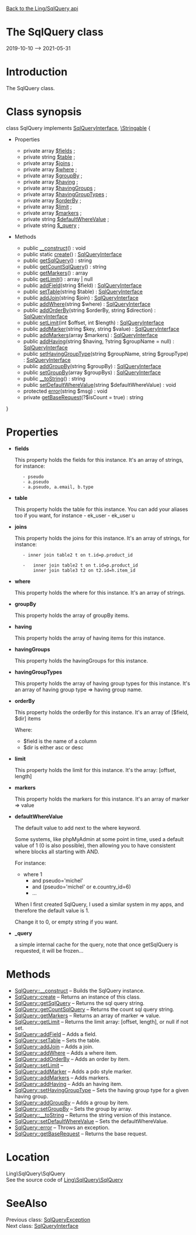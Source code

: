 [Back to the Ling/SqlQuery api](https://github.com/lingtalfi/SqlQuery/blob/master/doc/api/Ling/SqlQuery.md)



The SqlQuery class
================
2019-10-10 --> 2021-05-31






Introduction
============

The SqlQuery class.



Class synopsis
==============


class <span class="pl-k">SqlQuery</span> implements [SqlQueryInterface](https://github.com/lingtalfi/SqlQuery/blob/master/doc/api/Ling/SqlQuery/SqlQueryInterface.md), [\Stringable](https://wiki.php.net/rfc/stringable) {

- Properties
    - private array [$fields](#property-fields) ;
    - private string [$table](#property-table) ;
    - private array [$joins](#property-joins) ;
    - private array [$where](#property-where) ;
    - private array [$groupBy](#property-groupBy) ;
    - private array [$having](#property-having) ;
    - private array [$havingGroups](#property-havingGroups) ;
    - private array [$havingGroupTypes](#property-havingGroupTypes) ;
    - private array [$orderBy](#property-orderBy) ;
    - private array [$limit](#property-limit) ;
    - private array [$markers](#property-markers) ;
    - private string [$defaultWhereValue](#property-defaultWhereValue) ;
    - private string [$_query](#property-_query) ;

- Methods
    - public [__construct](https://github.com/lingtalfi/SqlQuery/blob/master/doc/api/Ling/SqlQuery/SqlQuery/__construct.md)() : void
    - public static [create](https://github.com/lingtalfi/SqlQuery/blob/master/doc/api/Ling/SqlQuery/SqlQuery/create.md)() : [SqlQueryInterface](https://github.com/lingtalfi/SqlQuery/blob/master/doc/api/Ling/SqlQuery/SqlQueryInterface.md)
    - public [getSqlQuery](https://github.com/lingtalfi/SqlQuery/blob/master/doc/api/Ling/SqlQuery/SqlQuery/getSqlQuery.md)() : string
    - public [getCountSqlQuery](https://github.com/lingtalfi/SqlQuery/blob/master/doc/api/Ling/SqlQuery/SqlQuery/getCountSqlQuery.md)() : string
    - public [getMarkers](https://github.com/lingtalfi/SqlQuery/blob/master/doc/api/Ling/SqlQuery/SqlQuery/getMarkers.md)() : array
    - public [getLimit](https://github.com/lingtalfi/SqlQuery/blob/master/doc/api/Ling/SqlQuery/SqlQuery/getLimit.md)() : array | null
    - public [addField](https://github.com/lingtalfi/SqlQuery/blob/master/doc/api/Ling/SqlQuery/SqlQuery/addField.md)(string $field) : [SqlQueryInterface](https://github.com/lingtalfi/SqlQuery/blob/master/doc/api/Ling/SqlQuery/SqlQueryInterface.md)
    - public [setTable](https://github.com/lingtalfi/SqlQuery/blob/master/doc/api/Ling/SqlQuery/SqlQuery/setTable.md)(string $table) : [SqlQueryInterface](https://github.com/lingtalfi/SqlQuery/blob/master/doc/api/Ling/SqlQuery/SqlQueryInterface.md)
    - public [addJoin](https://github.com/lingtalfi/SqlQuery/blob/master/doc/api/Ling/SqlQuery/SqlQuery/addJoin.md)(string $join) : [SqlQueryInterface](https://github.com/lingtalfi/SqlQuery/blob/master/doc/api/Ling/SqlQuery/SqlQueryInterface.md)
    - public [addWhere](https://github.com/lingtalfi/SqlQuery/blob/master/doc/api/Ling/SqlQuery/SqlQuery/addWhere.md)(string $where) : [SqlQueryInterface](https://github.com/lingtalfi/SqlQuery/blob/master/doc/api/Ling/SqlQuery/SqlQueryInterface.md)
    - public [addOrderBy](https://github.com/lingtalfi/SqlQuery/blob/master/doc/api/Ling/SqlQuery/SqlQuery/addOrderBy.md)(string $orderBy, string $direction) : [SqlQueryInterface](https://github.com/lingtalfi/SqlQuery/blob/master/doc/api/Ling/SqlQuery/SqlQueryInterface.md)
    - public [setLimit](https://github.com/lingtalfi/SqlQuery/blob/master/doc/api/Ling/SqlQuery/SqlQuery/setLimit.md)(int $offset, int $length) : [SqlQueryInterface](https://github.com/lingtalfi/SqlQuery/blob/master/doc/api/Ling/SqlQuery/SqlQueryInterface.md)
    - public [addMarker](https://github.com/lingtalfi/SqlQuery/blob/master/doc/api/Ling/SqlQuery/SqlQuery/addMarker.md)(string $key, string $value) : [SqlQueryInterface](https://github.com/lingtalfi/SqlQuery/blob/master/doc/api/Ling/SqlQuery/SqlQueryInterface.md)
    - public [addMarkers](https://github.com/lingtalfi/SqlQuery/blob/master/doc/api/Ling/SqlQuery/SqlQuery/addMarkers.md)(array $markers) : [SqlQueryInterface](https://github.com/lingtalfi/SqlQuery/blob/master/doc/api/Ling/SqlQuery/SqlQueryInterface.md)
    - public [addHaving](https://github.com/lingtalfi/SqlQuery/blob/master/doc/api/Ling/SqlQuery/SqlQuery/addHaving.md)(string $having, ?string $groupName = null) : [SqlQueryInterface](https://github.com/lingtalfi/SqlQuery/blob/master/doc/api/Ling/SqlQuery/SqlQueryInterface.md)
    - public [setHavingGroupType](https://github.com/lingtalfi/SqlQuery/blob/master/doc/api/Ling/SqlQuery/SqlQuery/setHavingGroupType.md)(string $groupName, string $groupType) : [SqlQueryInterface](https://github.com/lingtalfi/SqlQuery/blob/master/doc/api/Ling/SqlQuery/SqlQueryInterface.md)
    - public [addGroupBy](https://github.com/lingtalfi/SqlQuery/blob/master/doc/api/Ling/SqlQuery/SqlQuery/addGroupBy.md)(string $groupBy) : [SqlQueryInterface](https://github.com/lingtalfi/SqlQuery/blob/master/doc/api/Ling/SqlQuery/SqlQueryInterface.md)
    - public [setGroupBy](https://github.com/lingtalfi/SqlQuery/blob/master/doc/api/Ling/SqlQuery/SqlQuery/setGroupBy.md)(array $groupBys) : [SqlQueryInterface](https://github.com/lingtalfi/SqlQuery/blob/master/doc/api/Ling/SqlQuery/SqlQueryInterface.md)
    - public [__toString](https://github.com/lingtalfi/SqlQuery/blob/master/doc/api/Ling/SqlQuery/SqlQuery/__toString.md)() : string
    - public [setDefaultWhereValue](https://github.com/lingtalfi/SqlQuery/blob/master/doc/api/Ling/SqlQuery/SqlQuery/setDefaultWhereValue.md)(string $defaultWhereValue) : void
    - protected [error](https://github.com/lingtalfi/SqlQuery/blob/master/doc/api/Ling/SqlQuery/SqlQuery/error.md)(string $msg) : void
    - private [getBaseRequest](https://github.com/lingtalfi/SqlQuery/blob/master/doc/api/Ling/SqlQuery/SqlQuery/getBaseRequest.md)(?$isCount = true) : string

}




Properties
=============

- <span id="property-fields"><b>fields</b></span>

    This property holds the fields for this instance.
    It's an array of strings, for instance:
    
         - pseudo
         - a.pseudo
         - a.pseudo, a.email, b.type
    
    

- <span id="property-table"><b>table</b></span>

    This property holds the table for this instance.
    You can add your aliases too if you want, for instance
         - ek_user
         - ek_user u
    
    

- <span id="property-joins"><b>joins</b></span>

    This property holds the joins for this instance.
    It's an array of strings, for instance:
    
         - inner join table2 t on t.id=p.product_id
    
         -   inner join table2 t on t.id=p.product_id
             inner join table3 t2 on t2.id=h.item_id
    
    

- <span id="property-where"><b>where</b></span>

    This property holds the where for this instance.
    It's an array of strings.
    
    

- <span id="property-groupBy"><b>groupBy</b></span>

    This property holds the array of groupBy items.
    
    

- <span id="property-having"><b>having</b></span>

    This property holds the array of having items for this instance.
    
    

- <span id="property-havingGroups"><b>havingGroups</b></span>

    This property holds the havingGroups for this instance.
    
    

- <span id="property-havingGroupTypes"><b>havingGroupTypes</b></span>

    This property holds the array of having group types for this instance.
    It's an array of having group type => having group name.
    
    

- <span id="property-orderBy"><b>orderBy</b></span>

    This property holds the orderBy for this instance.
    It's an array of [$field, $dir] items
    
    Where:
     - $field is the name of a column
     - $dir is either asc or desc
    
    

- <span id="property-limit"><b>limit</b></span>

    This property holds the limit for this instance.
    It's the array: [offset, length]
    
    

- <span id="property-markers"><b>markers</b></span>

    This property holds the markers for this instance.
    It's an array of marker => value
    
    

- <span id="property-defaultWhereValue"><b>defaultWhereValue</b></span>

    The default value to add next to the where keyword.
    
    Some systems, like phpMyAdmin at some point in time, used a default value of 1 (0 is also possible),
    then allowing you to have consistent where blocks all starting with AND.
    
    For instance:
    
    - where 1
         - and pseudo='michel'
         - and (pseudo='michel' or e.country_id=6)
         - ...
    
    
    When I first created SqlQuery, I used a similar system in my apps, and therefore the default value is 1.
    
    Change it to 0, or empty string if you want.
    
    

- <span id="property-_query"><b>_query</b></span>

    a simple internal cache for the query,
    note that once getSqlQuery is requested,
    it will be frozen...
    
    



Methods
==============

- [SqlQuery::__construct](https://github.com/lingtalfi/SqlQuery/blob/master/doc/api/Ling/SqlQuery/SqlQuery/__construct.md) &ndash; Builds the SqlQuery instance.
- [SqlQuery::create](https://github.com/lingtalfi/SqlQuery/blob/master/doc/api/Ling/SqlQuery/SqlQuery/create.md) &ndash; Returns an instance of this class.
- [SqlQuery::getSqlQuery](https://github.com/lingtalfi/SqlQuery/blob/master/doc/api/Ling/SqlQuery/SqlQuery/getSqlQuery.md) &ndash; Returns the sql query string.
- [SqlQuery::getCountSqlQuery](https://github.com/lingtalfi/SqlQuery/blob/master/doc/api/Ling/SqlQuery/SqlQuery/getCountSqlQuery.md) &ndash; Returns the count sql query string.
- [SqlQuery::getMarkers](https://github.com/lingtalfi/SqlQuery/blob/master/doc/api/Ling/SqlQuery/SqlQuery/getMarkers.md) &ndash; Returns an array of marker => value.
- [SqlQuery::getLimit](https://github.com/lingtalfi/SqlQuery/blob/master/doc/api/Ling/SqlQuery/SqlQuery/getLimit.md) &ndash; Returns the limit array: [offset, length], or null if not set.
- [SqlQuery::addField](https://github.com/lingtalfi/SqlQuery/blob/master/doc/api/Ling/SqlQuery/SqlQuery/addField.md) &ndash; Adds a field.
- [SqlQuery::setTable](https://github.com/lingtalfi/SqlQuery/blob/master/doc/api/Ling/SqlQuery/SqlQuery/setTable.md) &ndash; Sets the table.
- [SqlQuery::addJoin](https://github.com/lingtalfi/SqlQuery/blob/master/doc/api/Ling/SqlQuery/SqlQuery/addJoin.md) &ndash; Adds a join.
- [SqlQuery::addWhere](https://github.com/lingtalfi/SqlQuery/blob/master/doc/api/Ling/SqlQuery/SqlQuery/addWhere.md) &ndash; Adds a where item.
- [SqlQuery::addOrderBy](https://github.com/lingtalfi/SqlQuery/blob/master/doc/api/Ling/SqlQuery/SqlQuery/addOrderBy.md) &ndash; Adds an order by item.
- [SqlQuery::setLimit](https://github.com/lingtalfi/SqlQuery/blob/master/doc/api/Ling/SqlQuery/SqlQuery/setLimit.md) &ndash; 
- [SqlQuery::addMarker](https://github.com/lingtalfi/SqlQuery/blob/master/doc/api/Ling/SqlQuery/SqlQuery/addMarker.md) &ndash; Adds a pdo style marker.
- [SqlQuery::addMarkers](https://github.com/lingtalfi/SqlQuery/blob/master/doc/api/Ling/SqlQuery/SqlQuery/addMarkers.md) &ndash; Adds markers.
- [SqlQuery::addHaving](https://github.com/lingtalfi/SqlQuery/blob/master/doc/api/Ling/SqlQuery/SqlQuery/addHaving.md) &ndash; Adds an having item.
- [SqlQuery::setHavingGroupType](https://github.com/lingtalfi/SqlQuery/blob/master/doc/api/Ling/SqlQuery/SqlQuery/setHavingGroupType.md) &ndash; Sets the having group type for a given having group.
- [SqlQuery::addGroupBy](https://github.com/lingtalfi/SqlQuery/blob/master/doc/api/Ling/SqlQuery/SqlQuery/addGroupBy.md) &ndash; Adds a group by item.
- [SqlQuery::setGroupBy](https://github.com/lingtalfi/SqlQuery/blob/master/doc/api/Ling/SqlQuery/SqlQuery/setGroupBy.md) &ndash; Sets the group by array.
- [SqlQuery::__toString](https://github.com/lingtalfi/SqlQuery/blob/master/doc/api/Ling/SqlQuery/SqlQuery/__toString.md) &ndash; Returns the string version of this instance.
- [SqlQuery::setDefaultWhereValue](https://github.com/lingtalfi/SqlQuery/blob/master/doc/api/Ling/SqlQuery/SqlQuery/setDefaultWhereValue.md) &ndash; Sets the defaultWhereValue.
- [SqlQuery::error](https://github.com/lingtalfi/SqlQuery/blob/master/doc/api/Ling/SqlQuery/SqlQuery/error.md) &ndash; Throws an exception.
- [SqlQuery::getBaseRequest](https://github.com/lingtalfi/SqlQuery/blob/master/doc/api/Ling/SqlQuery/SqlQuery/getBaseRequest.md) &ndash; Returns the base request.





Location
=============
Ling\SqlQuery\SqlQuery<br>
See the source code of [Ling\SqlQuery\SqlQuery](https://github.com/lingtalfi/SqlQuery/blob/master/SqlQuery.php)



SeeAlso
==============
Previous class: [SqlQueryException](https://github.com/lingtalfi/SqlQuery/blob/master/doc/api/Ling/SqlQuery/Exception/SqlQueryException.md)<br>Next class: [SqlQueryInterface](https://github.com/lingtalfi/SqlQuery/blob/master/doc/api/Ling/SqlQuery/SqlQueryInterface.md)<br>
